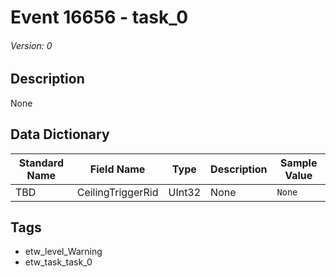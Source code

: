 # Event 16656 - task_0
###### Version: 0

## Description
None

## Data Dictionary
|Standard Name|Field Name|Type|Description|Sample Value|
|---|---|---|---|---|
|TBD|CeilingTriggerRid|UInt32|None|`None`|

## Tags
* etw_level_Warning
* etw_task_task_0